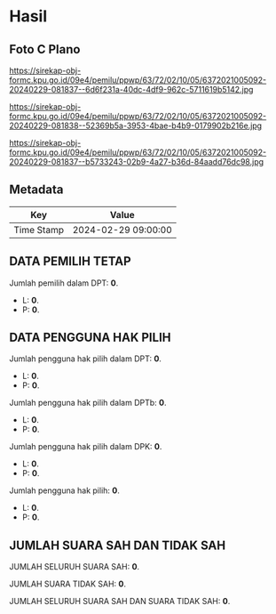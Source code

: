 # Hasil

## Foto C Plano

https://sirekap-obj-formc.kpu.go.id/09e4/pemilu/ppwp/63/72/02/10/05/6372021005092-20240229-081837--6d6f231a-40dc-4df9-962c-5711619b5142.jpg

https://sirekap-obj-formc.kpu.go.id/09e4/pemilu/ppwp/63/72/02/10/05/6372021005092-20240229-081838--52369b5a-3953-4bae-b4b9-0179902b216e.jpg

https://sirekap-obj-formc.kpu.go.id/09e4/pemilu/ppwp/63/72/02/10/05/6372021005092-20240229-081837--b5733243-02b9-4a27-b36d-84aadd76dc98.jpg


## Metadata

| Key        | Value               |
| ---------- | ------------------- |
| Time Stamp | 2024-02-29 09:00:00 |


## DATA PEMILIH TETAP

Jumlah pemilih dalam DPT: **0**.
 * L: **0**.
 * P: **0**.

## DATA PENGGUNA HAK PILIH

Jumlah pengguna hak pilih dalam DPT: **0**.
 * L: **0**.
 * P: **0**.

Jumlah pengguna hak pilih dalam DPTb: **0**.
 * L: **0**.
 * P: **0**.

Jumlah pengguna hak pilih dalam DPK: **0**.
 * L: **0**.
 * P: **0**.

Jumlah pengguna hak pilih: **0**.
 * L: **0**.
 * P: **0**.

## JUMLAH SUARA SAH DAN TIDAK SAH

JUMLAH SELURUH SUARA SAH: **0**.

JUMLAH SUARA TIDAK SAH: **0**.

JUMLAH SELURUH SUARA SAH DAN SUARA TIDAK SAH: **0**.


